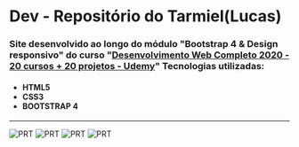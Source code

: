 <h1>Dev - Repositório do Tarmiel(Lucas)</h1>
<h3>Site desenvolvido ao longo do módulo "Bootstrap 4 & Design responsivo" do curso "<a href="https://www.udemy.com/course/web-completo/">Desenvolvimento Web Completo 2020 - 20 cursos + 20 projetos - Udemy</a>"
Tecnologias utilizadas:</h3>

<ul><h4>
  <li>HTML5</li>
  <li>CSS3</li>
  <li>BOOTSTRAP 4</li>
</h4></ul>
<hr>

![PRT](https://github.com/Tarmiel/PJ_web/blob/master/1.Static/sFinans/print/p1.png)
![PRT](https://github.com/Tarmiel/PJ_web/blob/master/1.Static/sFinans/print/p2.png)
![PRT](https://github.com/Tarmiel/PJ_web/blob/master/1.Static/sFinans/print/p3.png)
![PRT](https://github.com/Tarmiel/PJ_web/blob/master/1.Static/sFinans/print/p4.png)
